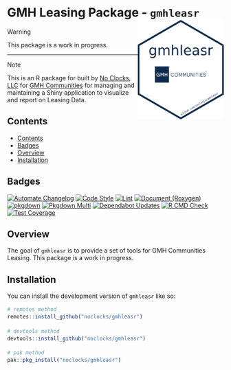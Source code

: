 
# GMH Leasing Package - `gmhleasr` <img src="man/figures/logo.png" width="200px" height="auto" alt="hexlogo" align="right" />

> [!WARNING]
> This package is a work in progress.

***

> [!NOTE] 
> This is an R package for built by [No Clocks, LLC]() for [GMH Communities]() for managing and maintaining a Shiny application to visualize and report on Leasing Data.


## Contents

-   [Contents](#contents)
-   [Badges](#badges)
-   [Overview](#overview)
-   [Installation](#installation)

## Badges

<!-- badges: start -->
[![Automate Changelog](https://github.com/noclocks/gmhleasr/actions/workflows/changelog.yml/badge.svg)](https://github.com/noclocks/gmhleasr/actions/workflows/changelog.yml)
[![Code Style](https://github.com/noclocks/gmhleasr/actions/workflows/style.yml/badge.svg)](https://github.com/noclocks/gmhleasr/actions/workflows/style.yml)
[![Lint](https://github.com/noclocks/gmhleasr/actions/workflows/lint.yml/badge.svg)](https://github.com/noclocks/gmhleasr/actions/workflows/lint.yml)
[![Document (Roxygen)](https://github.com/noclocks/gmhleasr/actions/workflows/roxygen.yml/badge.svg)](https://github.com/noclocks/gmhleasr/actions/workflows/roxygen.yml)
[![pkgdown](https://github.com/noclocks/gmhleasr/actions/workflows/pkgdown.yml/badge.svg)](https://github.com/noclocks/gmhleasr/actions/workflows/pkgdown.yml)
[![Pkgdown Multi](https://github.com/noclocks/gmhleasr/actions/workflows/pkgdown-multi.yml/badge.svg)](https://github.com/noclocks/gmhleasr/actions/workflows/pkgdown-multi.yml)
[![Dependabot Updates](https://github.com/noclocks/gmhleasr/actions/workflows/dependabot/dependabot-updates/badge.svg)](https://github.com/noclocks/gmhleasr/actions/workflows/dependabot/dependabot-updates)
[![R CMD Check](https://github.com/noclocks/gmhleasr/actions/workflows/check.yml/badge.svg?branch=main)](https://github.com/noclocks/gmhleasr/actions/workflows/check.yml)
[![Test Coverage](https://github.com/noclocks/gmhleasr/actions/workflows/coverage.yml/badge.svg)](https://github.com/noclocks/gmhleasr/actions/workflows/coverage.yml)
<!-- badges: end -->

## Overview

The goal of `gmhleasr` is to provide a set of tools for GMH Communities Leasing.
This package is a work in progress.

## Installation

You can install the development version of `gmhleasr` like so:

```r
# remotes method
remotes::install_github("noclocks/gmhleasr")

# devtools method
devtools::install_github("noclocks/gmhleasr")

# pak method
pak::pkg_install("noclocks/gmhleasr")
```

